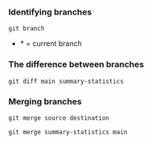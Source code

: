 ### Identifying branches
``````
git branch
``````
- \* = current branch

### The difference between branches
``````
git diff main summary-statistics
``````

### Merging branches
``````
git merge source destination
``````
``````
git merge summary-statistics main
``````



